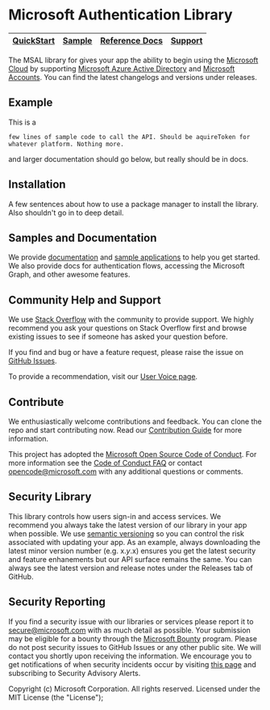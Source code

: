 Microsoft Authentication Library
=====================================

| [QuickStart](https://aka.ms/aaddev)| [Sample](https://github.com/azure-samples?utf8=✓&q=active-directory-ios) | [Reference Docs](http://cocoadocs.org/docsets/MSAL/) | [Support]() 
| --- | --- | --- | --- |


The MSAL library for <platform> gives your app the ability to begin using the [Microsoft Cloud](https://cloud.microsoft.com) by supporting [Microsoft Azure Active Directory](https://azure.microsoft.com/en-us/services/active-directory/) and [Microsoft Accounts](https://account.microsoft.com). You can find the latest changelogs and versions under releases. 

## Example

This is a 

`few lines of sample code to call the API. Should be aquireToken for whatever platform. Nothing more.`

and larger documentation should go below, but really should be in docs.

## Installation

A few sentences about how to use a package manager to install the library. Also shouldn't go in to deep detail. 

## Samples and Documentation

We provide [documentation](https://docs.microsoft.com/en-us/azure/active-directory/develop/active-directory-developers-guide) and [sample applications](https://github.com/Azure-Samples) to help you get started. We also provide docs for authentication flows, accessing the Microsoft Graph, and other awesome features. 

## Community Help and Support

We use [Stack Overflow](http://stackoverflow.com/questions/tagged/msal) with the community to provide support. We highly recommend you ask your questions on Stack Overflow first and browse existing issues to see if someone has asked your question before. 

If you find and bug or have a feature request, please raise the issue on [GitHub Issues](https://feedback.azure.com/forums/169401-azure-active-directory). 

To provide a recommendation, visit our [User Voice page](https://feedback.azure.com/forums/169401-azure-active-directory).

## Contribute

We enthusiastically welcome contributions and feedback. You can clone the repo and start contributing now. Read our [Contribution Guide](Contributing.md) for more information.

This project has adopted the [Microsoft Open Source Code of Conduct](https://opensource.microsoft.com/codeofconduct/). For more information see the [Code of Conduct FAQ](https://opensource.microsoft.com/codeofconduct/faq/) or contact [opencode@microsoft.com](mailto:opencode@microsoft.com) with any additional questions or comments.

## Security Library

This library controls how users sign-in and access services. We recommend you always take the latest version of our library in your app when possible. We use [semantic versioning](http://semver.org) so you can control the risk associated with updating your app. As an example, always downloading the latest minor version number (e.g. x.*y*.x) ensures you get the latest security and feature enhanements but our API surface remains the same. You can always see the latest version and release notes under the Releases tab of GitHub.

## Security Reporting

If you find a security issue with our libraries or services please report it to [secure@microsoft.com](mailto:secure@microsoft.com) with as much detail as possible. Your submission may be eligible for a bounty through the [Microsoft Bounty](http://aka.ms/bugbounty) program. Please do not post security issues to GitHub Issues or any other public site. We will contact you shortly upon receiving the information. We encourage you to get notifications of when security incidents occur by visiting [this page](https://technet.microsoft.com/en-us/security/dd252948) and subscribing to Security Advisory Alerts.


Copyright (c) Microsoft Corporation.  All rights reserved. Licensed under the MIT License (the "License");
